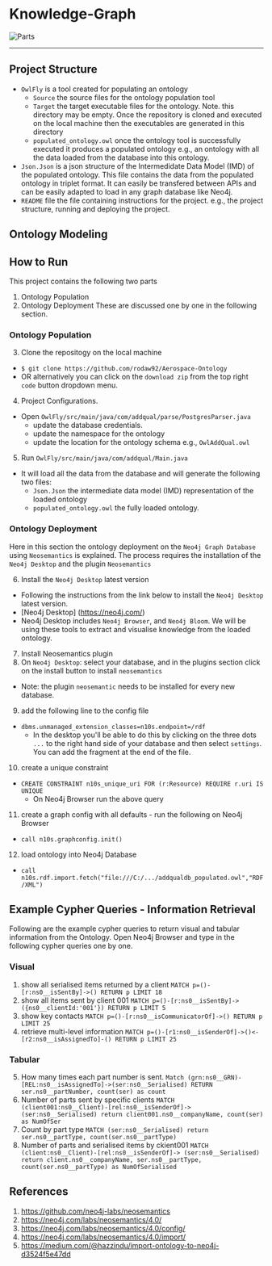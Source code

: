 # Knowledge-Graph

![Parts](https://github.com/rodaw92/Aerospace-Ontology/blob/main/bloom%20client.png)

---------
## Project Structure
- `OwlFly` is a tool created for populating an ontology
  - `Source` the source files for the ontology population tool
  - `Target` the target executable files for the ontology. Note. this directory may be empty. Once the repository is cloned and executed on the local machine then the executables are generated in this directory
  - `populated_ontology.owl` once the ontology tool is successfully executed it produces a populated ontology e.g., an ontology with all the data loaded from the database into this ontology. 
- `Json.Json` is a json structure of the Intermedidate Data Model (IMD) of the populated ontology. This file contains the data from the populated ontology in triplet format. It can easily be transfered between APIs and can be easily adapted to load in any graph database like Neo4j.
- `README` file the file containing instructions for the project. e.g., the project structure, running and deploying the project.

## Ontology Modeling

## How to Run
This project contains the following two parts
1.  Ontology Population
2.  Ontology Deployment
These are discussed one by one in the following section.

### Ontology Population
3. Clone the repositogy on the local machine
  - `$ git clone https://github.com/rodaw92/Aerospace-Ontology`
  - OR alternatively you can click on the `download zip` from the top right `code` button dropdown menu.
4.  Project Configurations.
  - Open `OwlFly/src/main/java/com/addqual/parse/PostgresParser.java`
    - update the database credentials.
    - update the namespace for the ontology
    - update the location for the ontology schema e.g., `OwlAddQual.owl`
5. Run `OwlFly/src/main/java/com/addqual/Main.java`
  - It will load all the data from the database and will generate the following two files:
    - `Json.Json` the intermediate data model (IMD) representation of the loaded ontology
    - `populated_ontology.owl` the fully loaded ontology.
    
### Ontology Deployment
Here in this section the ontology deployment on the `Neo4j Graph Database` using `Neosemantics` is explained. The process requires the installation of the `Neo4j Desktop` and the plugin `Neosemantics`

6. Install the `Neo4j Desktop` latest version
  - Following the instructions from the link below to install the `Neo4j Desktop` latest version.
  - [Neo4j Desktop] (https://neo4j.com/)
  - Neo4j Desktop includes `Neo4j Browser`, and `Neo4j Bloom`. We will be using these tools to extract and visualise knowledge from the loaded ontology.

7. Install Neosemantics plugin
8. On `Neo4j Desktop`: select your database, and in the plugins section click on the install button to install `neosemantics`
  - Note: the plugin `neosemantic` needs to be installed for every new database.
9. add the following line to the config file
  - `dbms.unmanaged_extension_classes=n10s.endpoint=/rdf`
    - In the desktop you'll be able to do this by clicking on the three dots `...` to the right hand side of your database and then select `settings`. You can add the fragment at the end of the file.
 10. create a unique constraint
  - `CREATE CONSTRAINT n10s_unique_uri FOR (r:Resource) REQUIRE r.uri IS UNIQUE` 
    - On Neo4j Browser run the above query
 11. create a graph config with all defaults - run the following on Neo4j Browser
  - `call n10s.graphconfig.init()`
 12. load ontology into Neo4j Database
  - `call n10s.rdf.import.fetch("file:///C:/.../addqualdb_populated.owl","RDF/XML")`

## Example Cypher Queries - Information Retrieval
Following are the example cypher queries to return visual and tabular information from the Ontology.
Open Neo4j Browser and type in the following cypher queries one by one.

### Visual 
1.  show all serialised items returned by a client
`MATCH p=()-[r:ns0__isSentBy]->() RETURN p LIMIT 18`
2.  show all items sent by client 001
`MATCH p=()-[r:ns0__isSentBy]->({ns0__clientId:'001'}) RETURN p LIMIT 5`
3.  show key contacts
`MATCH p=()-[r:ns0__isCommunicatorOf]->() RETURN p LIMIT 25`
4.  retrieve multi-level information
`MATCH p=()-[r1:ns0__isSenderOf]->()<-[r2:ns0__isAssignedTo]-() RETURN p LIMIT 25`

### Tabular
5.  How many times each part number is sent.
`Match (grn:ns0__GRN)- [REL:ns0__isAssignedTo]->(ser:ns0__Serialised) RETURN ser.ns0__partNumber, count(ser) as count`
6.  Number of parts sent by specific clients
`MATCH (client001:ns0__Client)-[rel:ns0__isSenderOf]->(ser:ns0__Serialised) return client001.ns0__companyName, count(ser) as NumOfSer`
7.  Count by part type
`MATCH (ser:ns0__Serialised) return ser.ns0__partType, count(ser.ns0__partType)`
8.  Number of parts and serialised items by ckient001
`MATCH (client:ns0__Client)-[rel:ns0__isSenderOf]-> (ser:ns0__Serialised) return client.ns0__companyName, ser.ns0__partType, count(ser.ns0__partType) as NumOfSerialised`


## References
1.  https://github.com/neo4j-labs/neosemantics
2.  https://neo4j.com/labs/neosemantics/4.0/
3.  https://neo4j.com/labs/neosemantics/4.0/config/
4.  https://neo4j.com/labs/neosemantics/4.0/import/
5.  https://medium.com/@hazzindu/import-ontology-to-neo4j-d3524f5e47dd

